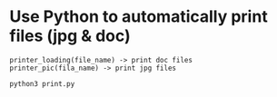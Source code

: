 # Use Python to automatically print files (jpg & doc)

```
printer_loading(file_name) -> print doc files
printer_pic(fila_name) -> print jpg files

python3 print.py 
```
